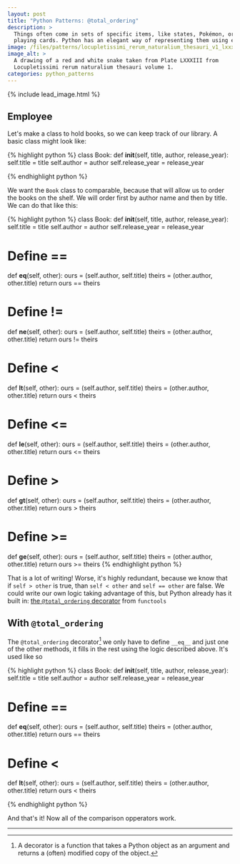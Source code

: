 ```yaml
---
layout: post
title: "Python Patterns: @total_ordering"
description: >
  Things often come in sets of specific items, like states, Pokémon, or
  playing cards. Python has an elegant way of representing them using enum.
image: /files/patterns/locupletissimi_rerum_naturalium_thesauri_v1_lxxxiii_snake.png
image_alt: >
  A drawing of a red and white snake taken from Plate LXXXIII from
  Locupletissimi rerum naturalium thesauri volume 1.
categories: python_patterns
---
```


{% include lead_image.html %}


## Employee

Let's make a class to hold books, so we can keep track of our library. A basic
class might look like:

{% highlight python %}
class Book:
  def __init__(self, title, author, release_year):
    self.title = title
    self.author = author
    self.release_year = release_year

{% endhighlight python %}

We want the `Book` class to comparable, because that will allow us to order
the books on the shelf. We will order first by author name and then by title.
We can do that like this:

{% highlight python %}
class Book:
  def __init__(self, title, author, release_year):
    self.title = title
    self.author = author
    self.release_year = release_year

  # Define ==
  def __eq__(self, other):
    ours = (self.author, self.title)
    theirs = (other.author, other.title)
    return ours == theirs

  # Define !=
  def __ne__(self, other):
    ours = (self.author, self.title)
    theirs = (other.author, other.title)
    return ours != theirs

  # Define <
  def __lt__(self, other):
    ours = (self.author, self.title)
    theirs = (other.author, other.title)
    return ours < theirs

  # Define <=
  def __le__(self, other):
    ours = (self.author, self.title)
    theirs = (other.author, other.title)
    return ours <= theirs

  # Define >
  def __gt__(self, other):
    ours = (self.author, self.title)
    theirs = (other.author, other.title)
    return ours > theirs

  # Define >=
  def __ge__(self, other):
    ours = (self.author, self.title)
    theirs = (other.author, other.title)
    return ours >= theirs
{% endhighlight python %}

That is a lot of writing! Worse, it's highly redundant, because we know that
if `self > other` is true, than `self < other` and `self == other` are false.
We could write our own logic taking advantage of this, but Python already has
it built in: [the `@total_ordering` decorator][total] from `functools`

[total]: https://docs.python.org/3/library/functools.html#functools.total_ordering

## With `@total_ordering`

The `@total_ordering` decorator[^1] we only have to define `__eq__` and just
one of the other methods, it fills in the rest using the logic described
above. It's used like so

{% highlight python %}
class Book:
  def __init__(self, title, author, release_year):
    self.title = title
    self.author = author
    self.release_year = release_year

  # Define ==
  def __eq__(self, other):
    ours = (self.author, self.title)
    theirs = (other.author, other.title)
    return ours == theirs

  # Define <
  def __lt__(self, other):
    ours = (self.author, self.title)
    theirs = (other.author, other.title)
    return ours < theirs

{% endhighlight python %}

And that's it! Now all of the comparison opperators work.

---
[^1]: A decorator is a function that takes a Python object as an argument and returns a (often) modified copy of the object.
